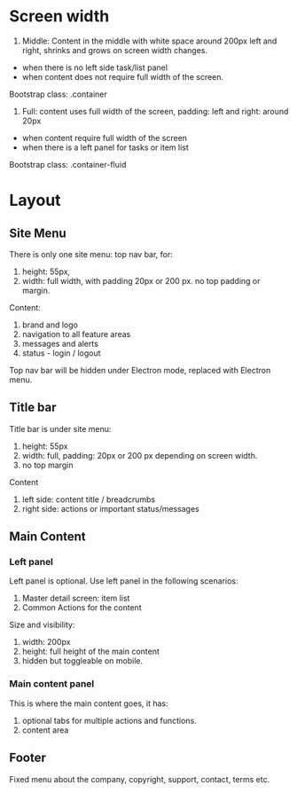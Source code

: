 # Screen width

1. Middle: Content in the middle with white space around 200px left and right, shrinks and grows on screen width changes.

  * when there is no left side task/list panel
  * when content does not require full width of the screen.
  
  Bootstrap class: .container
  
1. Full: content uses full width of the screen, padding: left and right: around 20px
 
  * when content require full width of the screen
  * when there is a left panel for tasks or item list
  
  Bootstrap class: .container-fluid

# Layout

## Site Menu

There is only one site menu: top nav bar, for: 

1. height: 55px, 
1. width: full width, with padding 20px or 200 px. no top padding or margin.

Content: 

1. brand and logo
1. navigation to all feature areas
1. messages and alerts
1. status - login / logout

Top nav bar will be hidden under Electron mode, replaced with Electron menu.

## Title bar

Title bar is under site menu:
 
 1. height: 55px
 1. width: full, padding: 20px or 200 px depending on screen width. 
 1. no top margin

Content

 1. left side: content title / breadcrumbs
 1. right side: actions or important status/messages

## Main Content

### Left panel

Left panel is optional. Use left panel in the following scenarios: 
 
 1. Master detail screen: item list
 1. Common Actions for the content
 
Size and visibility: 

 1. width: 200px
 2. height: full height of the main content
 3. hidden but toggleable on mobile.
 
### Main content panel
 
This is where the main content goes, it has: 

1. optional tabs for multiple actions and functions.
1. content area

## Footer

Fixed menu about the company, copyright, support, contact, terms etc.

